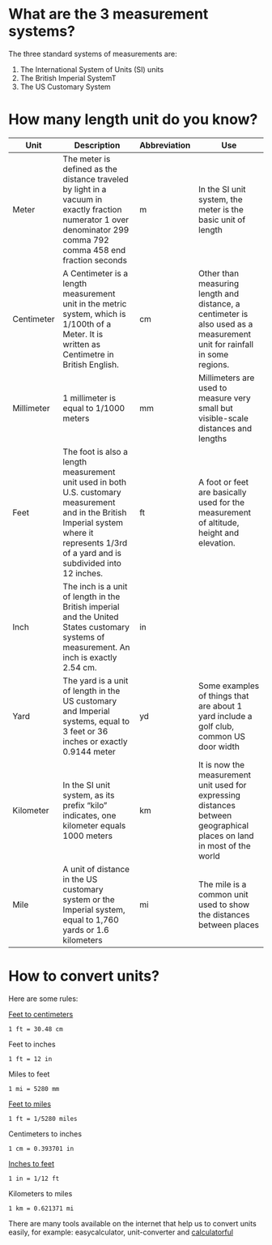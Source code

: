 # What are the 3 measurement systems?
The three standard systems of measurements are:
1. The International System of Units (SI) units
2. The British Imperial SystemT
3. The US Customary System

# How many length unit do you know?

| Unit            | Description           |Abbreviation               |  Use                                                  |
| ------------------ | ------------------------------------------------------------ |-------------------- |--------------- |
|Meter|The meter is defined as the distance traveled by light in a vacuum in exactly fraction numerator 1 over denominator 299 comma 792 comma 458 end fraction seconds|m| In the SI unit system, the meter is the basic unit of length
| Centimeter            | A Centimeter is a length measurement unit in the metric system, which is 1/100th of a Meter. It is written as Centimetre in British English.  | cm | Other than measuring length and distance, a centimeter is also used as a measurement unit for rainfall in some regions. 
|Millimeter|1 millimeter is equal to 1/1000 meters|mm|Millimeters are used to measure very small but visible-scale distances and lengths
|Feet|The foot is also a length measurement unit used in both U.S. customary measurement and in the British Imperial system where it represents 1/3rd of a yard and is subdivided into 12 inches.|ft|A foot or feet are basically used for the measurement of altitude, height and elevation. 
|Inch|The inch is a unit of length in the British imperial and the United States customary systems of measurement. An inch is exactly 2.54 cm.|in||
|Yard|The yard is a unit of length in the US customary and Imperial systems, equal to 3 feet or 36 inches or exactly 0.9144 meter|yd|Some examples of things that are about 1 yard include a golf club, common US door width|
|Kilometer|In the SI unit system, as its prefix “kilo” indicates, one kilometer equals 1000 meters|km|It is now the measurement unit used for expressing distances between geographical places on land in most of the world|
|Mile| A unit of distance in the US customary system or the Imperial system, equal to 1,760 yards or 1.6 kilometers|mi|The mile is a common unit used to show the distances between places|

# How to convert units?
Here are some rules:

[Feet to centimeters](https://www.calculatorful.com/feet-to-centimeters)
```
1 ft = 30.48 cm
```
Feet to inches
```
1 ft = 12 in
```
Miles to feet
```
1 mi = 5280 mm
```
[Feet to miles](https://www.calculatorful.com/feet-to-miles)
```
1 ft = 1/5280 miles
```
Centimeters to inches
```
1 cm = 0.393701 in
```
[Inches to feet](https://www.calculatorful.com/inches-to-feet)
```
1 in = 1/12 ft
```
Kilometers to miles
```
1 km = 0.621371 mi
```
There are many tools available on the internet that help us to convert units easily, for example: easycalculator, unit-converter and [calculatorful](https://www.calculatorful.com/calculators/conversion/length-conversion) 
